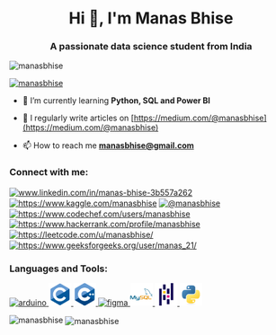 <h1 align="center">Hi 👋, I'm Manas Bhise</h1>
<h3 align="center">A passionate data science student from India</h3>

<p align="left"> <img src="https://komarev.com/ghpvc/?username=manasbhise&label=Profile%20views&color=0e75b6&style=flat" alt="manasbhise" /> </p>

<p align="left"> <a href="https://github.com/ryo-ma/github-profile-trophy"><img src="https://github-profile-trophy.vercel.app/?username=manasbhise" alt="manasbhise" /></a> </p>

- 🌱 I’m currently learning **Python, SQL and Power BI**

- 📝 I regularly write articles on [https://medium.com/@manasbhise](https://medium.com/@manasbhise)

- 📫 How to reach me **manasbhise@gmail.com**

<h3 align="left">Connect with me:</h3>
<p align="left">
<a href="https://linkedin.com/in/www.linkedin.com/in/manas-bhise-3b557a262" target="blank"><img align="center" src="https://raw.githubusercontent.com/rahuldkjain/github-profile-readme-generator/master/src/images/icons/Social/linked-in-alt.svg" alt="www.linkedin.com/in/manas-bhise-3b557a262" height="30" width="40" /></a>
<a href="https://kaggle.com/https://www.kaggle.com/manasbhise" target="blank"><img align="center" src="https://raw.githubusercontent.com/rahuldkjain/github-profile-readme-generator/master/src/images/icons/Social/kaggle.svg" alt="https://www.kaggle.com/manasbhise" height="30" width="40" /></a>
<a href="https://medium.com/@manasbhise" target="blank"><img align="center" src="https://raw.githubusercontent.com/rahuldkjain/github-profile-readme-generator/master/src/images/icons/Social/medium.svg" alt="@manasbhise" height="30" width="40" /></a>
<a href="https://www.codechef.com/users/https://www.codechef.com/users/manasbhise" target="blank"><img align="center" src="https://cdn.jsdelivr.net/npm/simple-icons@3.1.0/icons/codechef.svg" alt="https://www.codechef.com/users/manasbhise" height="30" width="40" /></a>
<a href="https://www.hackerrank.com/https://www.hackerrank.com/profile/manasbhise" target="blank"><img align="center" src="https://raw.githubusercontent.com/rahuldkjain/github-profile-readme-generator/master/src/images/icons/Social/hackerrank.svg" alt="https://www.hackerrank.com/profile/manasbhise" height="30" width="40" /></a>
<a href="https://www.leetcode.com/https://leetcode.com/u/manasbhise/" target="blank"><img align="center" src="https://raw.githubusercontent.com/rahuldkjain/github-profile-readme-generator/master/src/images/icons/Social/leet-code.svg" alt="https://leetcode.com/u/manasbhise/" height="30" width="40" /></a>
<a href="https://auth.geeksforgeeks.org/user/https://www.geeksforgeeks.org/user/manas_21/" target="blank"><img align="center" src="https://raw.githubusercontent.com/rahuldkjain/github-profile-readme-generator/master/src/images/icons/Social/geeks-for-geeks.svg" alt="https://www.geeksforgeeks.org/user/manas_21/" height="30" width="40" /></a>
</p>

<h3 align="left">Languages and Tools:</h3>
<p align="left"> <a href="https://www.arduino.cc/" target="_blank" rel="noreferrer"> <img src="https://cdn.worldvectorlogo.com/logos/arduino-1.svg" alt="arduino" width="40" height="40"/> </a> <a href="https://www.cprogramming.com/" target="_blank" rel="noreferrer"> <img src="https://raw.githubusercontent.com/devicons/devicon/master/icons/c/c-original.svg" alt="c" width="40" height="40"/> </a> <a href="https://www.w3schools.com/cpp/" target="_blank" rel="noreferrer"> <img src="https://raw.githubusercontent.com/devicons/devicon/master/icons/cplusplus/cplusplus-original.svg" alt="cplusplus" width="40" height="40"/> </a> <a href="https://www.figma.com/" target="_blank" rel="noreferrer"> <img src="https://www.vectorlogo.zone/logos/figma/figma-icon.svg" alt="figma" width="40" height="40"/> </a> <a href="https://www.mysql.com/" target="_blank" rel="noreferrer"> <img src="https://raw.githubusercontent.com/devicons/devicon/master/icons/mysql/mysql-original-wordmark.svg" alt="mysql" width="40" height="40"/> </a> <a href="https://pandas.pydata.org/" target="_blank" rel="noreferrer"> <img src="https://raw.githubusercontent.com/devicons/devicon/2ae2a900d2f041da66e950e4d48052658d850630/icons/pandas/pandas-original.svg" alt="pandas" width="40" height="40"/> </a> <a href="https://www.python.org" target="_blank" rel="noreferrer"> <img src="https://raw.githubusercontent.com/devicons/devicon/master/icons/python/python-original.svg" alt="python" width="40" height="40"/> </a> </p>

<p><img align="left" src="https://github-readme-stats.vercel.app/api/top-langs?username=manasbhise&show_icons=true&locale=en&layout=compact" alt="manasbhise" /></p>

<p>&nbsp;<img align="center" src="https://github-readme-stats.vercel.app/api?username=manasbhise&show_icons=true&locale=en" alt="manasbhise" /></p>
